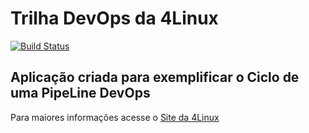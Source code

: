 # Trilha DevOps da 4Linux

<!-- Altere a Flag abaixo com sua URL do Travis -->
[![Build Status](https://travis-ci.org/MarcosFarinelli/DevOpsLab-HelloWorld.svg?branch=master)](https://travis-ci.org/MarcosFarinelli/DevOpsLab-HelloWorld)

## Aplicação criada para exemplificar o Ciclo de uma PipeLine DevOps


Para maiores informações acesse o [Site da 4Linux](https://www.4linux.com.br/cursos/devops)
